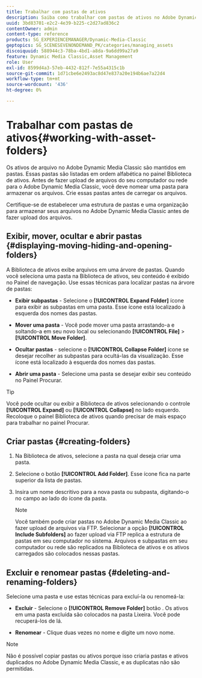 ```yaml
---
title: Trabalhar com pastas de ativos
description: Saiba como trabalhar com pastas de ativos no Adobe Dynamic Media Classic.
uuid: 3bd83701-e2c2-4e39-b225-c2d27ad836c2
contentOwner: admin
content-type: reference
products: SG_EXPERIENCEMANAGER/Dynamic-Media-Classic
geptopics: SG_SCENESEVENONDEMAND_PK/categories/managing_assets
discoiquuid: 588944c3-78ba-4bd1-a8da-9a6dd99a27a9
feature: Dynamic Media Classic,Asset Management
role: User
exl-id: 8599d4a3-57eb-4432-812f-7e55a4315c1b
source-git-commit: 1d71cbe6e2493ac8d47e837a20e194b6ae7a22d4
workflow-type: tm+mt
source-wordcount: '436'
ht-degree: 0%

---
```


# Trabalhar com pastas de ativos{#working-with-asset-folders}

Os ativos de arquivo no Adobe Dynamic Media Classic são mantidos em pastas. Essas pastas são listadas em ordem alfabética no painel Biblioteca de ativos. Antes de fazer upload de arquivos do seu computador ou rede para o Adobe Dynamic Media Classic, você deve nomear uma pasta para armazenar os arquivos. Crie essas pastas antes de carregar os arquivos.

Certifique-se de estabelecer uma estrutura de pastas e uma organização para armazenar seus arquivos no Adobe Dynamic Media Classic antes de fazer upload dos arquivos.

## Exibir, mover, ocultar e abrir pastas {#displaying-moving-hiding-and-opening-folders}

A Biblioteca de ativos exibe arquivos em uma árvore de pastas. Quando você seleciona uma pasta na Biblioteca de ativos, seu conteúdo é exibido no Painel de navegação. Use essas técnicas para localizar pastas na árvore de pastas:

* **Exibir subpastas**  - Selecione o  **[!UICONTROL Expand Folder]** ícone para exibir as subpastas em uma pasta. Esse ícone está localizado à esquerda dos nomes das pastas.

* **Mover uma pasta**  - Você pode mover uma pasta arrastando-a e soltando-a em seu novo local ou selecionando  **[!UICONTROL File]** >  **[!UICONTROL Move Folder]**.

* **Ocultar pastas**  - selecione o  **[!UICONTROL Collapse Folder]** ícone se desejar recolher as subpastas para ocultá-las da visualização. Esse ícone está localizado à esquerda dos nomes das pastas.

* **Abrir uma pasta**  - Selecione uma pasta se desejar exibir seu conteúdo no Painel Procurar.

>[!TIP]
>
>Você pode ocultar ou exibir a Biblioteca de ativos selecionando o controle **[!UICONTROL Expand]** ou **[!UICONTROL Collapse]** no lado esquerdo. Recoloque o painel Biblioteca de ativos quando precisar de mais espaço para trabalhar no painel Procurar.

## Criar pastas {#creating-folders}

1. Na Biblioteca de ativos, selecione a pasta na qual deseja criar uma pasta.
1. Selecione o botão **[!UICONTROL Add Folder]**. Esse ícone fica na parte superior da lista de pastas.
1. Insira um nome descritivo para a nova pasta ou subpasta, digitando-o no campo ao lado do ícone da pasta.

   >[!NOTE]
   >
   >Você também pode criar pastas no Adobe Dynamic Media Classic ao fazer upload de arquivos via FTP. Selecionar a opção **[!UICONTROL Include Subfolders]** ao fazer upload via FTP replica a estrutura de pastas em seu computador no sistema. Arquivos e subpastas em seu computador ou rede são replicados na Biblioteca de ativos e os ativos carregados são colocados nessas pastas.

## Excluir e renomear pastas {#deleting-and-renaming-folders}

Selecione uma pasta e use estas técnicas para excluí-la ou renomeá-la:

* **Excluir**  - Selecione o  **[!UICONTROL Remove Folder]** botão . Os ativos em uma pasta excluída são colocados na pasta Lixeira. Você pode recuperá-los de lá.

* **Renomear**  - Clique duas vezes no nome e digite um novo nome.

>[!NOTE]
>
>Não é possível copiar pastas ou ativos porque isso criaria pastas e ativos duplicados no Adobe Dynamic Media Classic, e as duplicatas não são permitidas.
